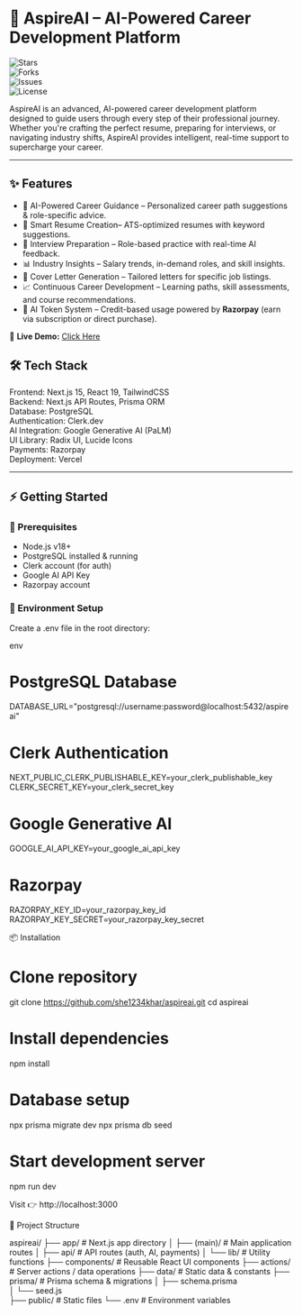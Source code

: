 # 🚀 AspireAI – AI-Powered Career Development Platform  

![Stars](https://img.shields.io/github/stars/she1234khar/aspireai?style=social)  
![Forks](https://img.shields.io/github/forks/she1234khar/aspireai?style=social)  
![Issues](https://img.shields.io/github/issues/she1234khar/aspireai)  
![License](https://img.shields.io/github/license/she1234khar/aspireai)  

AspireAI is an advanced, AI-powered career development platform designed to guide users through every step of their professional journey.  
Whether you're crafting the perfect resume, preparing for interviews, or navigating industry shifts, AspireAI provides intelligent, real-time support to supercharge your career.  

---

## ✨ Features  

- 🤖 AI-Powered Career Guidance – Personalized career path suggestions & role-specific advice.  
- 📄 Smart Resume Creation– ATS-optimized resumes with keyword suggestions.  
- 🎤 Interview Preparation – Role-based practice with real-time AI feedback.  
- 📊 Industry Insights – Salary trends, in-demand roles, and skill insights.  
- 📝 Cover Letter Generation – Tailored letters for specific job listings.  
- 📈 Continuous Career Development – Learning paths, skill assessments, and course recommendations.  
- 💎 AI Token System – Credit-based usage powered by **Razorpay** (earn via subscription or direct purchase).  

🔗 **Live Demo:** [Click Here](ai-career-sense.vercel.app)  

## 🛠 Tech Stack  

Frontend: Next.js 15, React 19, TailwindCSS  
Backend: Next.js API Routes, Prisma ORM  
Database: PostgreSQL  
Authentication: Clerk.dev  
AI Integration: Google Generative AI (PaLM)  
UI Library: Radix UI, Lucide Icons  
Payments: Razorpay  
Deployment: Vercel  

---

## ⚡ Getting Started  

### 🔧 Prerequisites  
- Node.js v18+  
- PostgreSQL installed & running  
- Clerk account (for auth)  
- Google AI API Key  
- Razorpay account  

### 📁 Environment Setup  

Create a .env file in the root directory:  

env
# PostgreSQL Database
DATABASE_URL="postgresql://username:password@localhost:5432/aspireai"

# Clerk Authentication
NEXT_PUBLIC_CLERK_PUBLISHABLE_KEY=your_clerk_publishable_key
CLERK_SECRET_KEY=your_clerk_secret_key

# Google Generative AI
GOOGLE_AI_API_KEY=your_google_ai_api_key

# Razorpay
RAZORPAY_KEY_ID=your_razorpay_key_id
RAZORPAY_KEY_SECRET=your_razorpay_key_secret

📦 Installation

# Clone repository
git clone https://github.com/she1234khar/aspireai.git
cd aspireai

# Install dependencies
npm install

# Database setup
npx prisma migrate dev
npx prisma db seed

# Start development server
npm run dev

Visit 👉 http://localhost:3000

📂 Project Structure

aspireai/
├── app/                  # Next.js app directory
│   ├── (main)/           # Main application routes
│   ├── api/              # API routes (auth, AI, payments)
│   └── lib/              # Utility functions
├── components/           # Reusable React UI components
├── actions/              # Server actions / data operations
├── data/                 # Static data & constants
├── prisma/               # Prisma schema & migrations
│   ├── schema.prisma     
│   └── seed.js           
├── public/               # Static files
└── .env                  # Environment variables


